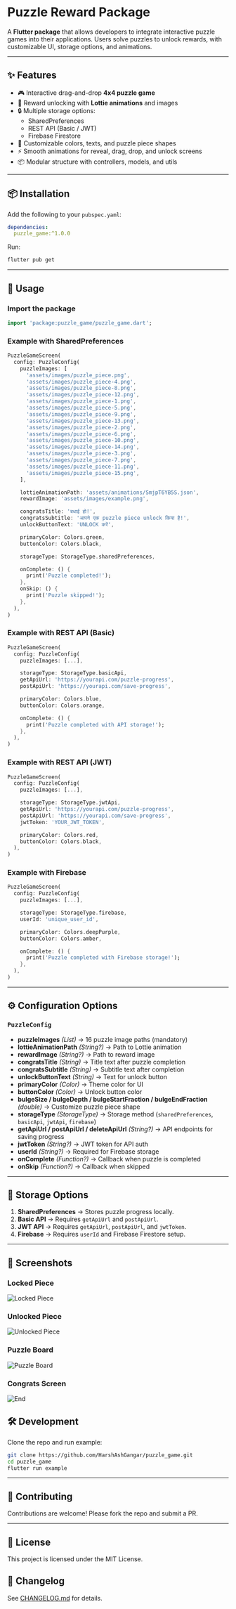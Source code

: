 # Puzzle Reward Package

A **Flutter package** that allows developers to integrate interactive puzzle games into their applications. Users solve puzzles to unlock rewards, with customizable UI, storage options, and animations.

---

## ✨ Features
- 🎮 Interactive drag-and-drop **4x4 puzzle game**
- 🎉 Reward unlocking with **Lottie animations** and images
- 🔒 Multiple storage options:
  - SharedPreferences
  - REST API (Basic / JWT)
  - Firebase Firestore
- 🎨 Customizable colors, texts, and puzzle piece shapes
- ⚡ Smooth animations for reveal, drag, drop, and unlock screens
- 📦 Modular structure with controllers, models, and utils

---

## 📦 Installation

Add the following to your `pubspec.yaml`:

```yaml
dependencies:
  puzzle_game:^1.0.0
```

Run:
```bash
flutter pub get
```

---

## 🚀 Usage

### Import the package
```dart
import 'package:puzzle_game/puzzle_game.dart';
```

### Example with SharedPreferences
```dart
PuzzleGameScreen(
  config: PuzzleConfig(
    puzzleImages: [
      'assets/images/puzzle_piece.png',
      'assets/images/puzzle_piece-4.png',
      'assets/images/puzzle_piece-8.png',
      'assets/images/puzzle_piece-12.png',
      'assets/images/puzzle_piece-1.png',
      'assets/images/puzzle_piece-5.png',
      'assets/images/puzzle_piece-9.png',
      'assets/images/puzzle_piece-13.png',
      'assets/images/puzzle_piece-2.png',
      'assets/images/puzzle_piece-6.png',
      'assets/images/puzzle_piece-10.png',
      'assets/images/puzzle_piece-14.png',
      'assets/images/puzzle_piece-3.png',
      'assets/images/puzzle_piece-7.png',
      'assets/images/puzzle_piece-11.png',
      'assets/images/puzzle_piece-15.png',
    ],

    lottieAnimationPath: 'assets/animations/SmjpT6YB5S.json',
    rewardImage: 'assets/images/example.png',

    congratsTitle: 'बधाई हो!',
    congratsSubtitle: 'आपने एक puzzle piece unlock किया है!',
    unlockButtonText: 'UNLOCK करें',

    primaryColor: Colors.green,
    buttonColor: Colors.black,

    storageType: StorageType.sharedPreferences,

    onComplete: () {
      print('Puzzle completed!');
    },
    onSkip: () {
      print('Puzzle skipped!');
    },
  ),
)
```

### Example with REST API (Basic)
```dart
PuzzleGameScreen(
  config: PuzzleConfig(
    puzzleImages: [...],

    storageType: StorageType.basicApi,
    getApiUrl: 'https://yourapi.com/puzzle-progress',
    postApiUrl: 'https://yourapi.com/save-progress',

    primaryColor: Colors.blue,
    buttonColor: Colors.orange,

    onComplete: () {
      print('Puzzle completed with API storage!');
    },
  ),
)
```

### Example with REST API (JWT)
```dart
PuzzleGameScreen(
  config: PuzzleConfig(
    puzzleImages: [...],

    storageType: StorageType.jwtApi,
    getApiUrl: 'https://yourapi.com/puzzle-progress',
    postApiUrl: 'https://yourapi.com/save-progress',
    jwtToken: 'YOUR_JWT_TOKEN',

    primaryColor: Colors.red,
    buttonColor: Colors.black,
  ),
)
```

### Example with Firebase
```dart
PuzzleGameScreen(
  config: PuzzleConfig(
    puzzleImages: [...],

    storageType: StorageType.firebase,
    userId: 'unique_user_id',

    primaryColor: Colors.deepPurple,
    buttonColor: Colors.amber,

    onComplete: () {
      print('Puzzle completed with Firebase storage!');
    },
  ),
)
```

---

## ⚙️ Configuration Options

### `PuzzleConfig`
- **puzzleImages** *(List<String>)* → 16 puzzle image paths (mandatory)
- **lottieAnimationPath** *(String?)* → Path to Lottie animation
- **rewardImage** *(String?)* → Path to reward image
- **congratsTitle** *(String)* → Title text after puzzle completion
- **congratsSubtitle** *(String)* → Subtitle text after completion
- **unlockButtonText** *(String)* → Text for unlock button
- **primaryColor** *(Color)* → Theme color for UI
- **buttonColor** *(Color)* → Unlock button color
- **bulgeSize / bulgeDepth / bulgeStartFraction / bulgeEndFraction** *(double)* → Customize puzzle piece shape
- **storageType** *(StorageType)* → Storage method (`sharedPreferences`, `basicApi`, `jwtApi`, `firebase`)
- **getApiUrl / postApiUrl / deleteApiUrl** *(String?)* → API endpoints for saving progress
- **jwtToken** *(String?)* → JWT token for API auth
- **userId** *(String?)* → Required for Firebase storage
- **onComplete** *(Function?)* → Callback when puzzle is completed
- **onSkip** *(Function?)* → Callback when skipped

---

## 📂 Storage Options

1. **SharedPreferences** → Stores puzzle progress locally.
2. **Basic API** → Requires `getApiUrl` and `postApiUrl`.
3. **JWT API** → Requires `getApiUrl`, `postApiUrl`, and `jwtToken`.
4. **Firebase** → Requires `userId` and Firebase Firestore setup.

---

## 📸 Screenshots

### Locked Piece
![Locked Piece](https://raw.githubusercontent.com/HarshAshGangar/puzzle_game/master/screenshots/locked.jpg)

### Unlocked Piece
![Unlocked Piece](https://raw.githubusercontent.com/HarshAshGangar/puzzle_game/master/screenshots/unlocked.jpg)

### Puzzle Board
![Puzzle Board](https://raw.githubusercontent.com/HarshAshGangar/puzzle_game/master/screenshots/4x4.jpg)

### Congrats Screen
![End](https://raw.githubusercontent.com/HarshAshGangar/puzzle_game/master/screenshots/end.jpg)

## 🛠️ Development

Clone the repo and run example:
```bash
git clone https://github.com/HarshAshGangar/puzzle_game.git
cd puzzle_game
flutter run example
```

---

## 🤝 Contributing
Contributions are welcome! Please fork the repo and submit a PR.

---

## 📜 License
This project is licensed under the MIT License.


## 📜 Changelog
See [CHANGELOG.md](CHANGELOG.md) for details.
